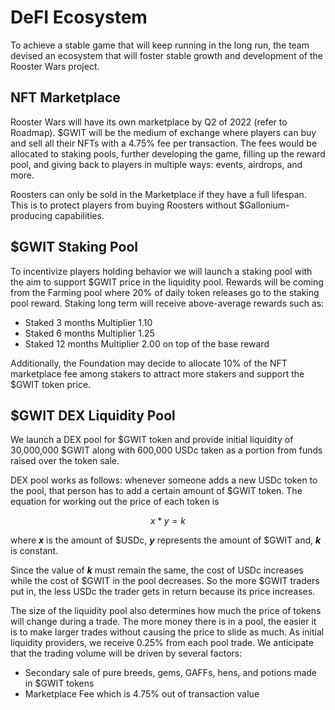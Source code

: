 # **DeFI Ecosystem**

To achieve a stable game that will keep running in the long run, the team devised an ecosystem that will foster stable growth and development of the Rooster Wars project.

## **NFT Marketplace**

Rooster Wars will have its own marketplace by Q2 of 2022 (refer to Roadmap). $GWIT will be the medium of exchange where players can buy and sell all their NFTs with a 4.75% fee per transaction. The fees would be allocated to staking pools, further developing the game, filling up the reward pool, and giving back to players in multiple ways: events, airdrops, and more.

Roosters can only be sold in the Marketplace if they have a full lifespan. This is to protect players from buying Roosters without $Gallonium-producing capabilities.

## **$GWIT Staking Pool**

To incentivize players holding behavior we will launch a staking pool with the aim to support $GWIT price in the liquidity pool. Rewards will be coming from the Farming pool where 20% of daily token releases go to the staking pool reward. Staking long term will receive above-average rewards such as:

- Staked 3 months Multiplier 1.10
- Staked 6 months Multiplier 1.25
- Staked 12 months Multiplier 2.00 on top of the base reward

Additionally, the Foundation may decide to allocate 10% of the NFT marketplace fee among stakers to attract more stakers and support the $GWIT token price.

## **$GWIT DEX Liquidity Pool**

We launch a DEX pool for $GWIT token and provide initial liquidity of 30,000,000 $GWIT along with 600,000 USDc taken as a portion from funds raised over the token sale.

DEX pool works as follows: whenever someone adds a new USDc token to the pool, that person has to add a certain amount of $GWIT token. The equation for working out the price of each token is

$$
x * y = k
$$

​where _**x**_ is the amount of $USDc, _**y**_ represents the amount of $GWIT and, _**k**_ is constant.

Since the value of _**k**_ must remain the same, the cost of USDc increases while the cost of $GWIT in the pool decreases. So the more $GWIT traders put in, the less USDc the trader gets in return because its price increases.

The size of the liquidity pool also determines how much the price of tokens will change during a trade. The more money there is in a pool, the easier it is to make larger trades without causing the price to slide as much. As initial liquidity providers, we receive 0.25% from each pool trade. We anticipate that the trading volume will be driven by several factors:

- Secondary sale of pure breeds, gems, GAFFs, hens, and potions made in $GWIT tokens
- Marketplace Fee which is 4.75% out of transaction value
